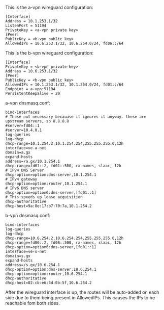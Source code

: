 This is the a-vpn wireguard configuration:

```
[Interface]
Address = 10.1.253.1/32
ListenPort = 51194
PrivateKey = <a-vpn private key>
[Peer]
PublicKey = <b-vpn public key>
AllowedIPs = 10.6.253.1/32, 10.6.254.0/24, fd06::/64
```

This is the b-vpn wireguard configuration:

```
[Interface]
PrivateKey = <b-vpn private-key>
Address = 10.6.253.1/32
[Peer]
PublicKey = <b-vpn public key>
AllowedIPs = 10.1.253.1/32, 10.1.254.0/24, fd01::/64
Endpoint = a-vpn:51194
PersistentKeepalive = 20
```

a-vpn dnsmasq.conf:
```
bind-interfaces
# These not necessary becauase it ignores it anyway. these are upstream servers, so 8.8.8.8
#server=fd04::1
#server=10.4.0.1
log-queries
log-dhcp
dhcp-range=10.1.254.2,10.1.254.254,255.255.255.0,12h
interface=ve-a-net
domain=a.gx
expand-hosts
address=/a.gx/10.1.254.1
dhcp-range=fd01::2, fd01::500, ra-names, slaac, 12h
# IPv4 DNS Server
dhcp-option=option:dns-server,10.1.254.1
# IPv4 gateway
dhcp-option=option:router,10.1.254.1
# IPv6 DNS server
dhcp-option=option6:dns-server,[fd01::1]
# This speeds up lease acquisition
dhcp-authoritative
dhcp-host=9a:8e:17:b7:70:7a,10.1.254.2
```

b-vpn dnsmasq.conf:
```
bind-interfaces
log-queries
log-dhcp
dhcp-range=10.6.254.2,10.6.254.254,255.255.255.0,12h
dhcp-range=fd06::2, fd06::500, ra-names, slaac, 12h
dhcp-option=option6:dns-server,[fd01::1]
interface=ve-s-net
domain=s.gx
expand-hosts
address=/s.gx/10.6.254.1
dhcp-option=option:dns-server,10.6.254.1
dhcp-option=option:router,10.6.254.1
dhcp-authoritative
dhcp-host=02:cb:e6:3d:0b:5f,10.6.254.2
```

After the wireguard interface is up, the routes will be auto-added on each side due to them being present in AllowedIPs.
This causes the IPs to be reachable fom both sides. 
 